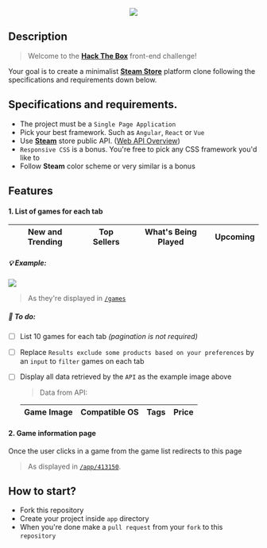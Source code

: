 <p align="center"><img src="https://raw.githubusercontent.com/htb-skill-test/frontend/master/images/front-end-challenge.png"></p>

## Description

> Welcome to the [**Hack The Box**](http://hackthebox.eu) front-end challenge! 

Your goal is to create a minimalist [**Steam Store**](https://store.steampowered.com/) platform clone following the specifications and requirements down below.

## Specifications and requirements.

- The project must be a `Single Page Application`
- Pick your best framework. Such as `Angular`, `React` or `Vue`
- Use [**Steam**](https://store.steampowered.com) store public API. ([Web API Overview](https://partner.steamgames.com/doc/webapi_overview))
- `Responsive CSS` is a bonus. You're free to pick any CSS framework you'd like to
- Follow **Steam** color scheme or very similar is a bonus

## Features

#### 1. List of games for each tab
| New and Trending | Top Sellers | What's Being Played | Upcoming |
|------------------|-------------|---------------------|----------|

##### :bulb: Example:
![](https://raw.githubusercontent.com/htb-interview/front-end-challenge/master/images/tabs-game-list.png)
> As they're displayed in [`/games`](https://store.steampowered.com/games/)

##### :bookmark_tabs: To do:
- [ ] List 10 games for each tab *(pagination is not required)*
- [ ] Replace `Results exclude some products based on your preferences` by an `input` to `filter` games on each tab
- [ ] Display all data retrieved by the `API` as the example image above

    > Data from API:

    | Game Image | Compatible OS | Tags | Price |
    |------------|---------------|------|-------|

#### 2. Game information page
Once the user clicks in a game from the game list redirects to this page

> As displayed in [`/app/413150`](https://store.steampowered.com/app/413150).

## How to start?

- Fork this repository
- Create your project inside `app` directory
- When you're done make a `pull request` from your `fork` to this `repository`
